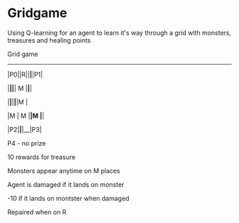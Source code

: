 # Gridgame
Using Q-learning for an agent to learn it's way through a grid with monsters, treasures and healing points

Grid game
__________________
|P0||R||__|__|P1|

|__||__| M |__|__|

|__|__|__|__|M |

|M | M |__|M |__|

|P2|__|__|__|P3|

P4 - no prize

10 rewards for treasure

Monsters appear anytime on M places

Agent is damaged if it lands on monster

-10 if it lands on montster when damaged

Repaired when on R
